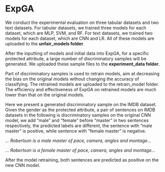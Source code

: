 # ExpGA
We conduct the experimental evaluation on three tabular datasets and two text datasets. For tabular datasets, we trained three models for each dataset, which are MLP, SVM, and RF. For text datasets, we trained two models for each dataset, which are CNN and LR. All of these models are uploaded to the **unfair_models folder**.


After the inputting of models and initial data into ExpGA, for a specific protected attribute, a large number of discriminatory samples will be generated. We uploaded these sample files to the **experiment_data folder**.


Part of discriminatory samples is used to retrain models, aim at decreasing the bias on the original models without changing the accuracy of classifying. The retrained models are uploaded to the retrain_model folder. The efficiency and effectiveness of ExpGA on retrained models are much lower than that on the original models. 


Here we present a generated discriminatory sample on the IMDB dataset. Given the gender as the protected attribute, a pair of sentences on IMDB datasets in the following is discriminatory samples on the original CNN model, we add “male” and “female” before “master” in two sentences respectively, the predicted labels are different, the sentence with “male master” is positive, while sentence with “female master” is negative.


*… Robertson is a male master of pace, camera, angles and montage…*


*… Robertson is a female master of pace, camera, angles and montage…*


After the model retraining, both sentences are predicted as positive on the new CNN model.

